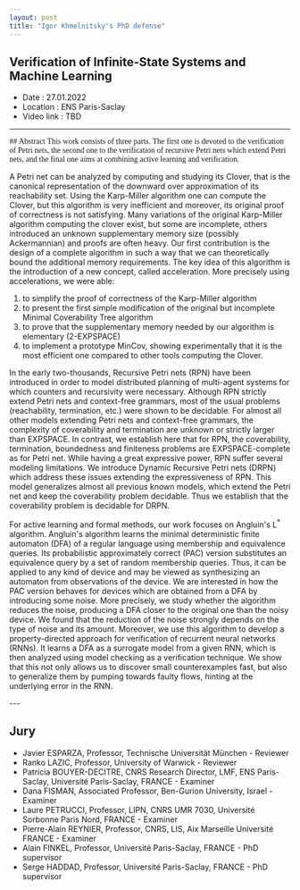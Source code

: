 ```yaml
---
layout: post
title: "Igor Khmelnitsky's PhD defense"
---
```


## Verification of Infinite-State Systems and Machine Learning
+ Date : 27.01.2022
+ Location : ENS Paris-Saclay
+ Video link : TBD


---

<p style="font-family:verdana">
## Abstract
This work consists of three parts. The first one is devoted to the verification of Petri nets, the second one to the verification of recursive Petri nets which extend Petri nets, and the final one aims at combining active learning and verification.

A Petri net can be analyzed by computing and studying its Clover, that is the canonical representation of the downward over approximation of its reachability set. Using the Karp-Miller algorithm one can compute the Clover, but this algorithm is very inefficient and moreover, its original proof of correctness is not satisfying. Many variations of the original Karp-Miller algorithm computing the clover exist, but some are incomplete, others introduced an unknown supplementary memory size (possibly Ackermannian) and proofs are often heavy.
Our first contribution is the design of a complete algorithm in such a way that we can theoretically bound the additional memory requirements.
The key idea of this algorithm is the introduction of a new concept,  called acceleration.
More precisely using accelerations, we were able:  

1) to simplify the proof of correctness of the Karp-Miller algorithm  
2) to present the first simple modification of the original but incomplete Minimal Coverability Tree algorithm  
3) to prove that the supplementary memory  needed by our algorithm is elementary (2-EXPSPACE)  
4) to implement a prototype MinCov, showing experimentally that it is the most efficient one compared to other tools computing the Clover.  

In the early two-thousands, Recursive Petri nets (RPN) have been introduced in order to model distributed planning of multi-agent systems for which counters and recursivity were necessary. Although RPN strictly extend Petri nets and context-free grammars, most of the usual problems (reachability, termination, etc.) were shown to be decidable. For almost all other models extending Petri nets and context-free grammars, the complexity of coverability and termination are unknown or strictly larger than EXPSPACE. In contrast, we establish here that for RPN, the coverability, termination, boundedness and finiteness problems are EXPSPACE-complete as for Petri net. While having a great expressive power, RPN suffer several modeling limitations.
We introduce Dynamic Recursive Petri nets (DRPN) which address these issues extending the expressiveness of RPN.
This model generalizes almost all previous known models, which extend the Petri net and keep the coverability problem decidable.
Thus we establish that the coverability  problem is decidable for DRPN.

For active learning and formal methods, our work focuses on Angluin's L<sup>*</sup> algorithm.
Angluin's algorithm learns the minimal deterministic finite automaton (DFA) of a regular language using membership and equivalence queries. Its probabilistic approximately correct (PAC) version substitutes an equivalence query by a set of random membership queries. Thus, it can be applied to any kind of device and may be viewed as synthesizing an automaton from observations of the device. We are interested in how the PAC version behaves for devices which are obtained from a DFA by introducing some noise. More precisely, we study whether the algorithm reduces the noise, producing a DFA closer to the original one than the noisy device. We found that the reduction of the noise strongly depends on the type of noise and its amount.
Moreover, we use this algorithm to develop a property-directed approach for verification of recurrent neural networks (RNNs). It learns a DFA as a surrogate model from a given RNN, which is then analyzed using model checking as a verification technique. We show that this not only allows us to discover small counterexamples fast, but also to generalize them by pumping towards faulty flows, hinting at the underlying error in the RNN.
</p>
---


## Jury

+ Javier ESPARZA, Professor, Technische Universität München - Reviewer
+ Ranko LAZIC, Professor, University of Warwick - Reviewer
+ Patricia BOUYER-DECITRE, CNRS Research Director, LMF, ENS Paris-Saclay, Université Paris-Saclay, FRANCE - Examiner
+ Dana FISMAN, Associated Professor, Ben-Gurion University, Israel - Examiner
+ Laure PETRUCCI, Professor, LIPN, CNRS UMR 7030, Université Sorbonne Paris Nord, FRANCE - Examiner
+ Pierre-Alain REYNIER, Professor, CNRS, LIS, Aix Marseille Université FRANCE - Examiner
+ Alain FINKEL, Professor, Université Paris-Saclay, FRANCE - PhD supervisor
+ Serge HADDAD, Professor, Université Paris-Saclay, FRANCE - PhD supervisor
